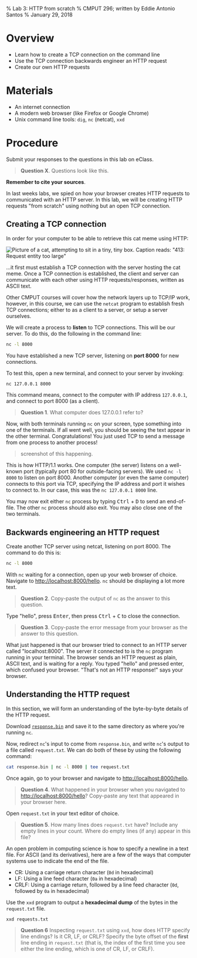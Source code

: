 % Lab 3: HTTP from scratch
% CMPUT 296; written by Eddie Antonio Santos
% January 29, 2018

Overview
========

 - Learn how to create a TCP connection on the command line
 - Use the TCP connection backwards engineer an HTTP request
 - Create our own HTTP requests

Materials
=========

 - An internet connection
 - A modern web browser (like Firefox or  Google Chrome)
 - Unix command line tools: `dig`, `nc` (netcat), `xxd`


Procedure
=========

Submit your responses to the questions in this lab on eClass.

> **Question X**. Questions look like this.

**Remember to cite your sources**.

In last weeks labs, we spied on how your browser creates HTTP requests
to communicated with an HTTP server. In this lab, we will be creating
HTTP requests "from scratch" using nothing but an open TCP connection.


Creating a TCP connection
-------------------------

In order for your computer to be able to retrieve this cat meme using
HTTP:

![Picture of a cat, attempting to sit in a tiny, tiny box. Caption
reads: "413: Request entity too large"](./lab-3/cat-meme.jpg)

...it first must establish a TCP connection with the server hosting the cat
meme. Once a TCP connection is established, the client and server can
communicate with each other using HTTP requests/responses, written as
ASCII text.

Other CMPUT courses will cover how the network layers up to TCP/IP work,
however, in this course, we can use the `netcat` program to establish
fresh TCP connections; either to as a client to a server, or setup
a server ourselves.

We will create a process to **listen** to TCP connections. This will be
our server. To do this, do the following in the command line:

```sh
nc -l 8000
```

You have established a new TCP server, listening on **port 8000** for new
connections.

To test this, open a new terminal, and connect to your server by
invoking:

```sh
nc 127.0.0.1 8000
```

This command means, connect to the computer with IP address `127.0.0.1`,
and connect to port 8000 (as a client).

> **Question 1**. What computer does 127.0.0.1 refer to?

Now, with both terminals running `nc` on your screen, type something
into one of the terminals. If all went well, you should be seeing the
text appear in the other terminal. Congratulations! You just used TCP to
send a message from one process to another process!

> screenshot of this happening.

This is how HTTP/1.1 works. One computer (the server) listens on
a well-known port (typically port 80 for outside-facing servers). We
used `nc -l 8000` to listen on port 8000.
Another computer (or even the same computer) connects to this port via
TCP, specifying the IP address and port it wishes to connect to. In our
case, this was the `nc 127.0.0.1 8000` line.

You may now exit either `nc` process by typing
<kbd>Ctrl</kbd> + <kbd>D</kbd> to send an end-of-file. The other `nc`
process should also exit. You may also close one of the two terminals.

Backwards engineering an HTTP request
-------------------------------------

Create another TCP server using netcat, listening on port 8000.
The command to do this is:

```sh
nc -l 8000
```

With `nc` waiting for a connection, open up your web browser of choice.
Navigate to <http://localhost:8000/hello>. `nc` should be displaying a lot
more text.

> **Question 2**. Copy-paste the output of `nc` as the answer to this
> question.

Type "hello", press <kbd>Enter</kbd>, then press <kbd>Ctrl</kbd> + <kbd>C</kbd>
to close the connection.

> **Question 3**. Copy-paste the error message from your browser as the
> answer to this question.

What just happened is that our browser tried to connect to an HTTP
server called "localhost:8000". The server it connected to is the `nc`
program running in your terminal. The browser sends an HTTP request as
plain, ASCII text, and is waiting for a reply. You typed "hello" and
pressed enter, which confused your browser. "That's not an HTTP
response!" says your browser.

Understanding the HTTP request
------------------------------

In this section, we will form an understanding of the byte-by-byte details of the HTTP
request.

Download
<a href="./lab-3/response.bin" download><code>response.bin</code></a>
and save it to the same directory as where you're running `nc`.

Now, redirect `nc`'s input to come from `response.bin`, and write `nc`'s
output to a file called `request.txt`. We can do both of these by using
the following command:

```sh
cat response.bin | nc -l 8000 | tee request.txt
```

Once again, go to your browser and navigate to
<http://localhost:8000/hello>.

> **Question 4**. What happened in your browser when you navigated to
> <http://localhost:8000/hello>? Copy-paste any text that appeared in
> your browser here.

Open `request.txt` in your text editor of choice.

> **Question 5**. How many lines does `request.txt` have? Include any
> empty lines in your count. Where do empty lines (if any) appear in
> this file?

An open problem in computing science is how to specify a newline in a text
file. For ASCII (and its derivatives), here are a few of the ways that
computer systems use to indicate the end of the file.

 - CR: Using a carriage return character (`0d` in hexadecimal)
 - LF: Using a line feed  character (`0a` in hexadecimal)
 - CRLF: Using a carriage return, followed by a line feed character (`0d`, followed by `0a` in hexadecimal)

Use the `xxd` program to output a **hexadecimal dump** of the bytes in
the `request.txt` file.

```
xxd requests.txt
```

> **Question 6** Inspecting `request.txt` using `xxd`, how does HTTP
> specify line endings? Is it CR, LF, or CRLF? Specify the byte offset
> of the **first** line ending in `request.txt` (that is, the index of
> the first time you see either the line ending, which is one of CR, LF,
> or CRLF).
